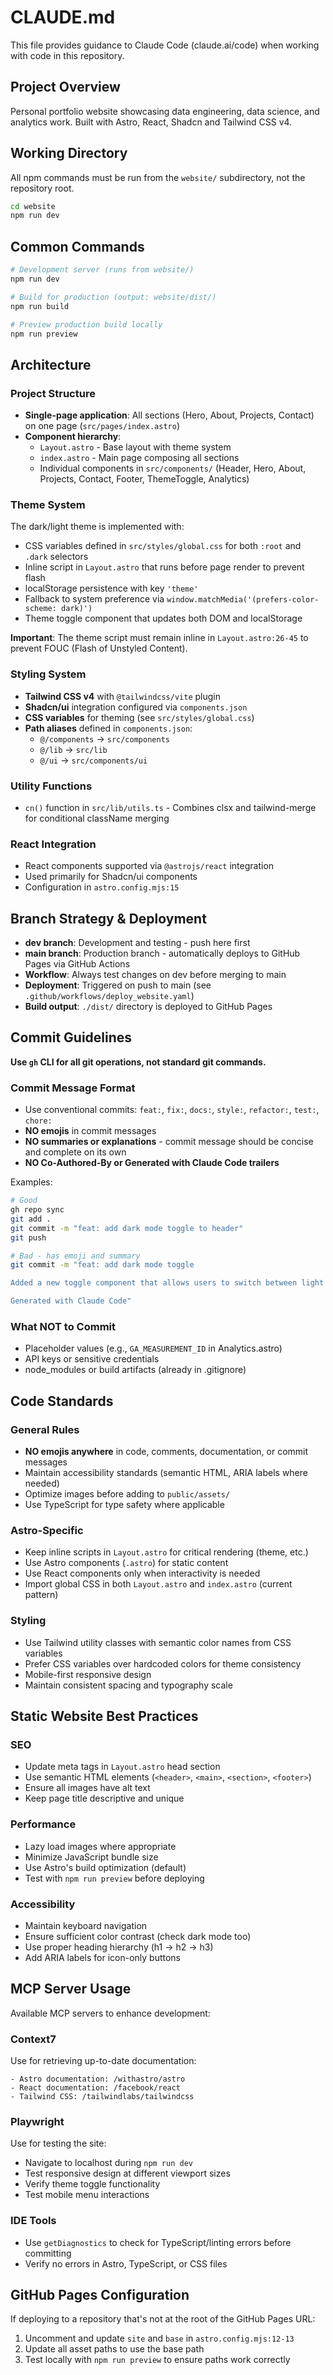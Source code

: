 # CLAUDE.md

This file provides guidance to Claude Code (claude.ai/code) when working with code in this repository.

## Project Overview

Personal portfolio website showcasing data engineering, data science, and analytics work. Built with Astro, React, Shadcn and Tailwind CSS v4.

## Working Directory

All npm commands must be run from the `website/` subdirectory, not the repository root.

```bash
cd website
npm run dev
```

## Common Commands

```bash
# Development server (runs from website/)
npm run dev

# Build for production (output: website/dist/)
npm run build

# Preview production build locally
npm run preview
```

## Architecture

### Project Structure

- **Single-page application**: All sections (Hero, About, Projects, Contact) on one page (`src/pages/index.astro`)
- **Component hierarchy**:
  - `Layout.astro` - Base layout with theme system
  - `index.astro` - Main page composing all sections
  - Individual components in `src/components/` (Header, Hero, About, Projects, Contact, Footer, ThemeToggle, Analytics)

### Theme System

The dark/light theme is implemented with:
- CSS variables defined in `src/styles/global.css` for both `:root` and `.dark` selectors
- Inline script in `Layout.astro` that runs before page render to prevent flash
- localStorage persistence with key `'theme'`
- Fallback to system preference via `window.matchMedia('(prefers-color-scheme: dark)')`
- Theme toggle component that updates both DOM and localStorage

**Important**: The theme script must remain inline in `Layout.astro:26-45` to prevent FOUC (Flash of Unstyled Content).

### Styling System

- **Tailwind CSS v4** with `@tailwindcss/vite` plugin
- **Shadcn/ui** integration configured via `components.json`
- **CSS variables** for theming (see `src/styles/global.css`)
- **Path aliases** defined in `components.json`:
  - `@/components` → `src/components`
  - `@/lib` → `src/lib`
  - `@/ui` → `src/components/ui`

### Utility Functions

- `cn()` function in `src/lib/utils.ts` - Combines clsx and tailwind-merge for conditional className merging

### React Integration

- React components supported via `@astrojs/react` integration
- Used primarily for Shadcn/ui components
- Configuration in `astro.config.mjs:15`

## Branch Strategy & Deployment

- **dev branch**: Development and testing - push here first
- **main branch**: Production branch - automatically deploys to GitHub Pages via GitHub Actions
- **Workflow**: Always test changes on dev before merging to main
- **Deployment**: Triggered on push to main (see `.github/workflows/deploy_website.yaml`)
- **Build output**: `./dist/` directory is deployed to GitHub Pages

## Commit Guidelines

**Use `gh` CLI for all git operations, not standard git commands.**

### Commit Message Format

- Use conventional commits: `feat:`, `fix:`, `docs:`, `style:`, `refactor:`, `test:`, `chore:`
- **NO emojis** in commit messages
- **NO summaries or explanations** - commit message should be concise and complete on its own
- **NO Co-Authored-By or Generated with Claude Code trailers**

Examples:
```bash
# Good
gh repo sync
git add .
git commit -m "feat: add dark mode toggle to header"
git push

# Bad - has emoji and summary
git commit -m "feat: add dark mode toggle

Added a new toggle component that allows users to switch between light and dark themes.

Generated with Claude Code"
```

### What NOT to Commit

- Placeholder values (e.g., `GA_MEASUREMENT_ID` in Analytics.astro)
- API keys or sensitive credentials
- node_modules or build artifacts (already in .gitignore)

## Code Standards

### General Rules

- **NO emojis anywhere** in code, comments, documentation, or commit messages
- Maintain accessibility standards (semantic HTML, ARIA labels where needed)
- Optimize images before adding to `public/assets/`
- Use TypeScript for type safety where applicable

### Astro-Specific

- Keep inline scripts in `Layout.astro` for critical rendering (theme, etc.)
- Use Astro components (`.astro`) for static content
- Use React components only when interactivity is needed
- Import global CSS in both `Layout.astro` and `index.astro` (current pattern)

### Styling

- Use Tailwind utility classes with semantic color names from CSS variables
- Prefer CSS variables over hardcoded colors for theme consistency
- Mobile-first responsive design
- Maintain consistent spacing and typography scale

## Static Website Best Practices

### SEO

- Update meta tags in `Layout.astro` head section
- Use semantic HTML elements (`<header>`, `<main>`, `<section>`, `<footer>`)
- Ensure all images have alt text
- Keep page title descriptive and unique

### Performance

- Lazy load images where appropriate
- Minimize JavaScript bundle size
- Use Astro's build optimization (default)
- Test with `npm run preview` before deploying

### Accessibility

- Maintain keyboard navigation
- Ensure sufficient color contrast (check dark mode too)
- Use proper heading hierarchy (h1 → h2 → h3)
- Add ARIA labels for icon-only buttons

## MCP Server Usage

Available MCP servers to enhance development:

### Context7
Use for retrieving up-to-date documentation:
```
- Astro documentation: /withastro/astro
- React documentation: /facebook/react
- Tailwind CSS: /tailwindlabs/tailwindcss
```

### Playwright
Use for testing the site:
- Navigate to localhost during `npm run dev`
- Test responsive design at different viewport sizes
- Verify theme toggle functionality
- Test mobile menu interactions

### IDE Tools
- Use `getDiagnostics` to check for TypeScript/linting errors before committing
- Verify no errors in Astro, TypeScript, or CSS files

## GitHub Pages Configuration

If deploying to a repository that's not at the root of the GitHub Pages URL:
1. Uncomment and update `site` and `base` in `astro.config.mjs:12-13`
2. Update all asset paths to use the base path
3. Test locally with `npm run preview` to ensure paths work correctly
